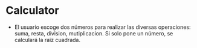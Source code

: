 # Calculator

 - El usuario escoge dos números para realizar las diversas operaciones: suma, resta, division, mutiplicacion. Si solo pone un número, se calculará la raiz cuadrada.
